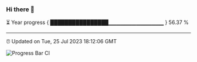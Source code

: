### Hi there 👋

⏳ Year progress { ████████████████▁▁▁▁▁▁▁▁▁▁▁▁▁▁ } 56.37 %

---

⏰ Updated on Tue, 25 Jul 2023 18:12:06 GMT

![Progress Bar CI](https://github.com/liununu/liununu/workflows/Progress%20Bar%20CI/badge.svg)
